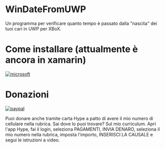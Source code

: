# WinDateFromUWP

Un programma per verificare quanto tempo è passato dalla "nascita" dei tuoi cari in UWP per XBoX.

# Come installare (attualmente è ancora in xamarin)

[![microsoft](https://get.microsoft.com/images/en-us%20dark.svg)](https://www.microsoft.com/store/apps/9P681NKNBLSF)

# Donazioni

[![paypal](https://www.paypalobjects.com/it_IT/IT/i/btn/btn_donateCC_LG.gif)](https://www.paypal.com/cgi-bin/webscr?cmd=_s-xclick&hosted_button_id=H4ZHTFRCETWXG)

Puoi donare anche tramite carta Hype a patto di avere il mio numero di cellulare nella rubrica. Sai dove lo puoi trovare? Sul mio curriculum.
Apri l'app Hype, fai il login, seleziona PAGAMENTI, INVIA DENARO, seleziona il mio numero nella rubrica, imposta l'importo, INSERISCI LA CAUSALE e segui le istruzioni a video.
